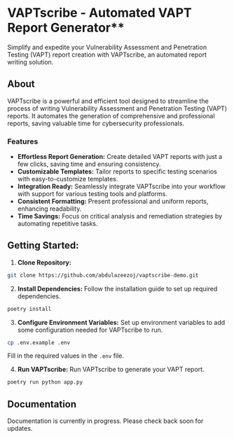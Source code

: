 # VAPTscribe - Automated VAPT Report Generator**

Simplify and expedite your Vulnerability Assessment and Penetration Testing (VAPT) report creation with VAPTscribe, an automated report writing solution.

## About
VAPTscribe is a powerful and efficient tool designed to streamline the process of writing Vulnerability Assessment and Penetration Testing (VAPT) reports. It automates the generation of comprehensive and professional reports, saving valuable time for cybersecurity professionals.

### Features
- **Effortless Report Generation:** Create detailed VAPT reports with just a few clicks, saving time and ensuring consistency.
- **Customizable Templates:** Tailor reports to specific testing scenarios with easy-to-customize templates.
- **Integration Ready:** Seamlessly integrate VAPTscribe into your workflow with support for various testing tools and platforms.
- **Consistent Formatting:** Present professional and uniform reports, enhancing readability.
- **Time Savings:** Focus on critical analysis and remediation strategies by automating repetitive tasks.

## Getting Started:
1. **Clone Repository:** 
```bash
git clone https://github.com/abdulazeezoj/vaptscribe-demo.git
```

2. **Install Dependencies:** Follow the installation guide to set up required dependencies.
```bash
poetry install
```

3. **Configure Environment Variables:** Set up environment variables to add some configuration needed for VAPTscribe to run.
```bash
cp .env.example .env
```
Fill in the required values in the `.env` file.

4. **Run VAPTscribe:** Run VAPTscribe to generate your VAPT report.
```bash
poetry run python app.py
```

## Documentation
Documentation is currently in progress. Please check back soon for updates.
